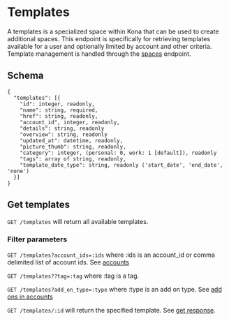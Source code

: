 Templates
========

A templates is a specialized space within Kona that can be used to create additional spaces.  This endpoint is
specifically for retrieving templates available for a user and optionally limited by account and other criteria.
Template management is handled through the [spaces](spaces.md) endpoint.

Schema  <a name='schema'></a>
------------
```
{
  "templates": [{
    "id": integer, readonly,
    "name": string, required,
    "href": string, readonly,
    "account_id", integer, readonly,
    "details": string, readonly
    "overview": string, readonly
    "updated_at": datetime, readonly,
    "picture_thumb": string, readonly,
    "category": integer, (personal: 0, work: 1 [default]), readonly
    "tags": array of string, readonly,
    "template_date_type": string, readonly ('start_date', 'end_date', 'none')
  }]
}
```


Get templates
------------
`GET /templates` will return all available templates.

### Filter parameters
`GET /templates?account_ids=:ids` where :ids is an account_id or comma delimited list of account ids. See [accounts](accounts.md)

`GET /templates??tag=:tag` where :tag is a tag.

`GET /templates?add_on_type=:type` where :type is an add on type. See [add ons in accounts](accounts.md#addons)

`GET /templates/:id` will return the specified template. See [get response](responses.md#get).
